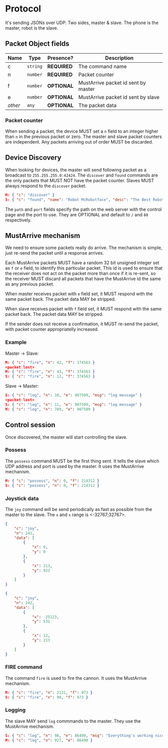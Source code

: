 # Protocol
It's sending JSONs over UDP. Two sides, master & slave. The phone is the master, robot is the slave.

## Packet Object fields
| Name    | Type     | Presence?    | Description                              |
| ------- | -------- | ------------ | ---------------------------------------- |
| c       | `string` | **REQUIRED** | The command name                         |
| n       | `number` | **REQUIRED** | Packet counter                           |
| f       | `number` | **OPTIONAL** | MustArrive packet id sent by master   |
| e       | `number` | **OPTIONAL** | MustArrive packet id sent by slave    |
| *other* | `any`    | **OPTIONAL** | The packet data                          |

### Packet counter
When sending a packet, the device MUST set a `n` field to an integer higher than `n` in the previous packet or zero. The master and slave packet counters are independent. Any packets arriving out of order MUST be discarded.

## Device Discovery
When looking for devices, the master will send following packet as a broadcast to `255.255.255.0:42424`. The `discover` and `found` commands are the only packets that MUST NOT have the packet counter. Slaves MUST always respond to the `discover` packet.

```json
M: { "c": "discover" }
S: { "c": "found", "name": "Robot McRobotface", "desc": "The Best Robot", "path": "/", "port": 80}
```

The `path` and `port` fields specify the path on the web server with the control page and the port to use. They are OPTIONAL and default to `/` and `80` respectively.

## MustArrive mechanism
We need to ensure some packets really do arrive. The mechanism is simple, just re-send the packet until a response arrives.

Each MustArrive packets MUST have a random 32 bit unsigned integer set as `f` or `e` field, to identify this particular packet. This id is used to ensure that the receiver does not act on the packet more than once if it is re-sent, so the receiver MUST discard all packets that have the MustArrive id the same as any previous packet.

When master receives packet with `e` field set, it MUST respond with the same packet back. The packet data MAY be stripped.

When slave receives packet with `f` field set, it MUST respond with the same packet back. The packet data MAY be stripped.

If the sender does not receive a confirmation, it MUST re-send the packet, with packet counter appropriatelly increased.

### Example
Master -> Slave:
```json
M: { "c": "fire", "n": 42, "f": 374563 }
<packet lost>
M: { "c": "fire", "n": 43, "f": 374563 }
S: { "c": "fire", "n": 12, "f": 374563 }
```

Slave -> Master:
```json
S: { "c": "log", "n": 10, "e": 907509, "msg": "log message" }
<packet lost>
S: { "c": "log", "n": 11, "e": 907509, "msg": "log message" }
M: { "c": "log", "n": 789, "e": 907509 }
```

## Control session
Once discovered, the master will start controlling the slave.

### Possess
The `possess` command MUST be the first thing sent. It tells the slave which UDP address and port is used by the master. It uses the MustArrive mechanism.

```json
M: { "c": "possess", "n": 0, "f": 214312 }
S: { "c": "possess", "n": 0, "f": 214312 }
```

### Joystick data
The `joy` command will be send periodically as fast as possible from the master to the slave. The `x` and `x` range is <-32767;32767>.

```json
{
    "c": "joy",
    "n": 241,
    "data": [
        {
            "x": 0,
            "y": 0
        },
        {
            "x": 213,
            "y": 923
        }
    ]
}

{
    "c": "joy",
    "n": 242,
    "data": [
        {
            "x": -25123,
            "y": 531
        },
        {
            "x": 12,
            "y": 213
        }
    ]
}
```

### FIRE command
The command `fire` is used to fire the cannon. It uses the MustArrive mechanism.
```json
M: { "c": "fire", "n": 2131, "f": 973 }
S: { "c": "fire", "n": 90, "f": 973 }
```

### Logging
The slave MAY send `log` commmands to the master. They use the MustArrive mechanism.

```json
S: { "c": "log", "n": 98, "e": 86490, "msg": "Everything's working nicely!" }
M: { "c": "log", "n": 927, "e": 86490 }
```

